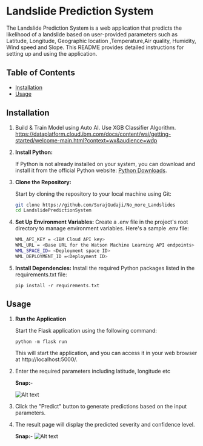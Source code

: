 # Landslide Prediction System

The Landslide Prediction System is a web application that predicts the likelihood of a landslide based on user-provided parameters such as Latitude, Longitude, Geographic location ,Temperature,Air quality, Humidity, Wind speed and Slope. This README provides detailed instructions for setting up and using the application.

## Table of Contents

- [Installation](#installation)
- [Usage](#usage)

## Installation
1. Build & Train Model using Auto AI.
   Use XGB Classifier Algorithm.
   https://dataplatform.cloud.ibm.com/docs/content/wsj/getting-started/welcome-main.html?context=wx&audience=wdp

2. **Install Python:**

   If Python is not already installed on your system, you can download and install it from the official Python website: [Python Downloads](https://www.python.org/downloads/). 

3. **Clone the Repository:**

   Start by cloning the repository to your local machine using Git:

   ```bash
   git clone https://github.com/SurajGudaji/No_more_Landslides
   cd LandslidePredictionSystem

4. **Set Up Environment Variables:**
    Create a .env file in the project's root directory to manage environment variables. Here's a sample .env file:
    
    ```bash
    WML_API_KEY = <IBM Cloud API key>
    WML_URL = <Base URL for the Watson Machine Learning API endpoints>
    WML_SPACE_ID= <Deployment space ID>
    WML_DEPLOYMENT_ID =<Deployment ID>
    ```
   
5. **Install Dependencies:**
   Install the required Python packages listed in the requirements.txt file:
   ```
   pip install -r requirements.txt
   ```

## Usage
1. **Run the Application**

   Start the Flask application using the following command:
   ```
   python -m flask run
   ```
   This will start the application, and you can access it in your web browser at http://localhost:5000/.
2. Enter the required parameters
   including latitude, longitude etc


   **Snap:**-
   
   ![Alt text](/LandslidePredictionSystem/snapshots/landslide_prediction.png)


3. Click the "Predict" button to generate predictions based on the input parameters.

4. The result page will display the predicted severity and confidence level.
   
   **Snap:**-
   ![Alt text](/LandslidePredictionSystem/snapshots/output_predict.png)



    
   

